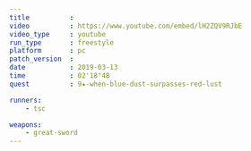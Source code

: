 ```yaml
---
title          :
video          : https://www.youtube.com/embed/lH2ZQV9RJbE
video_type     : youtube
run_type       : freestyle
platform       : pc
patch_version  :
date           : 2019-03-13
time           : 02'18"48
quest          : 9★-when-blue-dust-surpasses-red-lust

runners:
    - tsc

weapons:
    - great-sword
---
```

